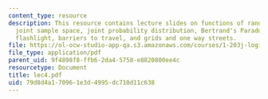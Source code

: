 ```yaml
---
content_type: resource
description: This resource contains lecture slides on functions of random variables,
  joint sample space, joint probability distribution, Bertrand's Paradox, spin the
  flashlight, barriers to travel, and grids and one way streets.
file: https://ol-ocw-studio-app-qa.s3.amazonaws.com/courses/1-203j-logistical-and-transportation-planning-methods-fall-2006/79d8d4a170961e3d4995dc710d11c638_lec4.pdf
file_type: application/pdf
parent_uid: 9f4898f8-ffb6-2da4-5758-e8820800ee4c
resourcetype: Document
title: lec4.pdf
uid: 79d8d4a1-7096-1e3d-4995-dc710d11c638
---
```

